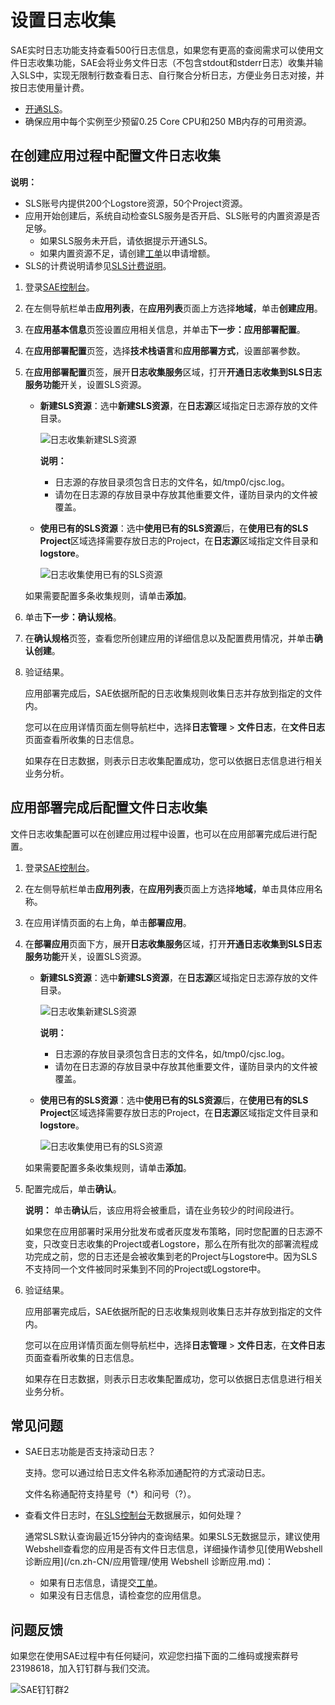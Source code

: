 # 设置日志收集

SAE实时日志功能支持查看500行日志信息，如果您有更高的查阅需求可以使用文件日志收集功能，SAE会将业务文件日志（不包含stdout和stderr日志）收集并输入SLS中，实现无限制行数查看日志、自行聚合分析日志，方便业务日志对接，并按日志使用量计费。

-   [开通SLS](https://www.aliyun.com/product/sls)。
-   确保应用中每个实例至少预留0.25 Core CPU和250 MB内存的可用资源。

## 在创建应用过程中配置文件日志收集

**说明：**

-   SLS账号内提供200个Logstore资源，50个Project资源。
-   应用开始创建后，系统自动检查SLS服务是否开启、SLS账号的内置资源是否足够。
    -   如果SLS服务未开启，请依据提示开通SLS。
    -   如果内置资源不足，请创建[工单](https://selfservice.console.aliyun.com/ticket/category/sae/today)以申请增额。
-   SLS的计费说明请参见[SLS计费说明](/cn.zh-CN/产品定价/计费概述.md)。

1.  登录[SAE控制台](https://sae.console.aliyun.com)。

2.  在左侧导航栏单击**应用列表**，在**应用列表**页面上方选择**地域**，单击**创建应用**。

3.  在**应用基本信息**页签设置应用相关信息，并单击**下一步：应用部署配置**。

4.  在**应用部署配置**页签，选择**技术栈语言**和**应用部署方式**，设置部署参数。

5.  在**应用部署配置**页签，展开**日志收集服务**区域，打开**开通日志收集到SLS日志服务功能**开关，设置SLS资源。

    -   **新建SLS资源**：选中**新建SLS资源**，在**日志源**区域指定日志源存放的文件目录。

        ![日志收集新建SLS资源](https://static-aliyun-doc.oss-accelerate.aliyuncs.com/assets/img/zh-CN/8907089951/p165526.png)

        **说明：**

        -   日志源的存放目录须包含日志的文件名，如/tmp0/cjsc.log。
        -   请勿在日志源的存放目录中存放其他重要文件，谨防目录内的文件被覆盖。
    -   **使用已有的SLS资源**：选中**使用已有的SLS资源**后，在**使用已有的SLS Project**区域选择需要存放日志的Project，在**日志源**区域指定文件目录和**logstore**。

        ![日志收集使用已有的SLS资源](https://static-aliyun-doc.oss-accelerate.aliyuncs.com/assets/img/zh-CN/8907089951/p165527.png)

    如果需要配置多条收集规则，请单击**添加**。

6.  单击**下一步：确认规格**。

7.  在**确认规格**页签，查看您所创建应用的详细信息以及配置费用情况，并单击**确认创建**。

8.  验证结果。

    应用部署完成后，SAE依据所配的日志收集规则收集日志并存放到指定的文件内。

    您可以在应用详情页面左侧导航栏中，选择**日志管理** \> **文件日志**，在**文件日志**页面查看所收集的日志信息。

    如果存在日志数据，则表示日志收集配置成功，您可以依据日志信息进行相关业务分析。


## 应用部署完成后配置文件日志收集

文件日志收集配置可以在创建应用过程中设置，也可以在应用部署完成后进行配置。

1.  登录[SAE控制台](https://sae.console.aliyun.com)。

2.  在左侧导航栏单击**应用列表**，在**应用列表**页面上方选择**地域**，单击具体应用名称。

3.  在应用详情页面的右上角，单击**部署应用**。

4.  在**部署应用**页面下方，展开**日志收集服务**区域，打开**开通日志收集到SLS日志服务功能**开关，设置SLS资源。

    -   **新建SLS资源**：选中**新建SLS资源**，在**日志源**区域指定日志源存放的文件目录。

        ![日志收集新建SLS资源](https://static-aliyun-doc.oss-accelerate.aliyuncs.com/assets/img/zh-CN/8907089951/p165526.png)

        **说明：**

        -   日志源的存放目录须包含日志的文件名，如/tmp0/cjsc.log。
        -   请勿在日志源的存放目录中存放其他重要文件，谨防目录内的文件被覆盖。
    -   **使用已有的SLS资源**：选中**使用已有的SLS资源**后，在**使用已有的SLS Project**区域选择需要存放日志的Project，在**日志源**区域指定文件目录和**logstore**。

        ![日志收集使用已有的SLS资源](https://static-aliyun-doc.oss-accelerate.aliyuncs.com/assets/img/zh-CN/8907089951/p165527.png)

    如果需要配置多条收集规则，请单击**添加**。

5.  配置完成后，单击**确认**。

    **说明：** 单击**确认**后，该应用将会被重启，请在业务较少的时间段进行。

    如果您在应用部署时采用分批发布或者灰度发布策略，同时您配置的日志源不变，只改变日志收集的Project或者Logstore，那么在所有批次的部署流程成功完成之前，您的日志还是会被收集到老的Project与Logstore中。因为SLS不支持同一个文件被同时采集到不同的Project或Logstore中。

6.  验证结果。

    应用部署完成后，SAE依据所配的日志收集规则收集日志并存放到指定的文件内。

    您可以在应用详情页面左侧导航栏中，选择**日志管理** \> **文件日志**，在**文件日志**页面查看所收集的日志信息。

    如果存在日志数据，则表示日志收集配置成功，您可以依据日志信息进行相关业务分析。


## 常见问题

-   SAE日志功能是否支持滚动日志？

    支持。您可以通过给日志文件名称添加通配符的方式滚动日志。

    文件名称通配符支持星号（\*）和问号（?）。

-   查看文件日志时，在[SLS控制台](https://sls.console.aliyun.com/)无数据展示，如何处理？

    通常SLS默认查询最近15分钟内的查询结果。如果SLS无数据显示，建议使用Webshell查看您的应用是否有文件日志信息，详细操作请参见[使用Webshell诊断应用](/cn.zh-CN/应用管理/使用 Webshell 诊断应用.md)：

    -   如果有日志信息，请提交[工单](https://selfservice.console.aliyun.com/ticket/category/edas?spm=5176.12834076.CreateApp.1.6cc03f34i6D28D)。
    -   如果没有日志信息，请检查您的应用信息。

## 问题反馈

如果您在使用SAE过程中有任何疑问，欢迎您扫描下面的二维码或搜索群号23198618，加入钉钉群与我们交流。

![SAE钉钉群2](https://static-aliyun-doc.oss-accelerate.aliyuncs.com/assets/img/zh-CN/4279867061/p72048.png)

